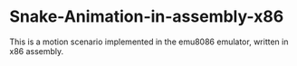 # Snake-Animation-in-assembly-x86
This is a motion scenario implemented in the emu8086 emulator, written in x86 assembly.
